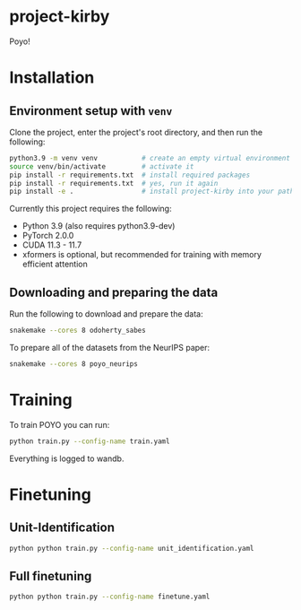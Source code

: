 # project-kirby
Poyo!

# Installation
## Environment setup with `venv`
Clone the project, enter the project's root directory, and then run the following:
```bash
python3.9 -m venv venv           # create an empty virtual environment
source venv/bin/activate         # activate it
pip install -r requirements.txt  # install required packages
pip install -r requirements.txt  # yes, run it again
pip install -e .                 # install project-kirby into your path
```

Currently this project requires the following:
- Python 3.9 (also requires python3.9-dev)
- PyTorch 2.0.0
- CUDA 11.3 - 11.7 
- xformers is optional, but recommended for training with memory efficient attention


## Downloading and preparing the data
Run the following to download and prepare the data:
```bash
snakemake --cores 8 odoherty_sabes
```

To prepare all of the datasets from the NeurIPS paper:
```bash
snakemake --cores 8 poyo_neurips
```

# Training
To train POYO you can run:
```bash
python train.py --config-name train.yaml
```
Everything is logged to wandb.

# Finetuning
## Unit-Identification
```bash
python python train.py --config-name unit_identification.yaml
```

## Full finetuning
```bash
python python train.py --config-name finetune.yaml
```
